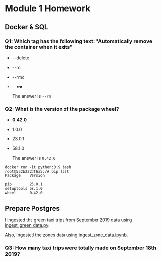 # Module 1 Homework

## Docker & SQL

### Q1: Which tag has the following text: "Automatically remove the container when it exits"
- --delete
- --rc
- --rmc
- **--rm**
  
  The answer is `--rm`

### Q2: What is the version of the package wheel?
- **0.42.0** 
- 1.0.0
- 23.0.1
- 58.1.0

  The answer is `0.42.0`

```shell
docker run -it python:3.9 bash
root@532b222df6a5:/# pip list
Package    Version
---------- -------
pip        23.0.1
setuptools 58.1.0
wheel      0.42.0
```

## Prepare Postgres

I ingested the green taxi trips from September 2019 data using [ingest_green_data.py](https://github.com/AfnanAbouElwafa/Data-Engineering-Zoomcamp/blob/main/1-docker-terraform/ingest_green_data.py).


Also, ingested the zones data using [ingest_zone_data.ipynb](https://github.com/AfnanAbouElwafa/Data-Engineering-Zoomcamp/blob/main/1-docker-terraform/ingest_zone_data.ipynb).


### Q3: How many taxi trips were totally made on September 18th 2019?

